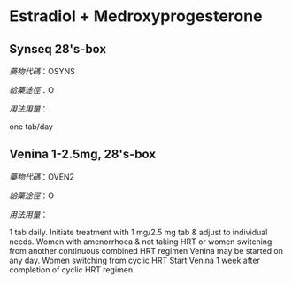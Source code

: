 # Estradiol + Medroxyprogesterone

## Synseq 28's-box

*藥物代碼*：OSYNS

*給藥途徑*：O

*用法用量*：

one tab/day

## Venina 1-2.5mg, 28's-box

*藥物代碼*：OVEN2

*給藥途徑*：O

*用法用量*：

1 tab daily. Initiate treatment with 1 mg/2.5 mg tab & adjust to individual needs. Women with amenorrhoea & not taking HRT or women switching from another continuous combined HRT regimen Venina may be started on any day. Women switching from cyclic HRT Start Venina 1 week after completion of cyclic HRT regimen.


